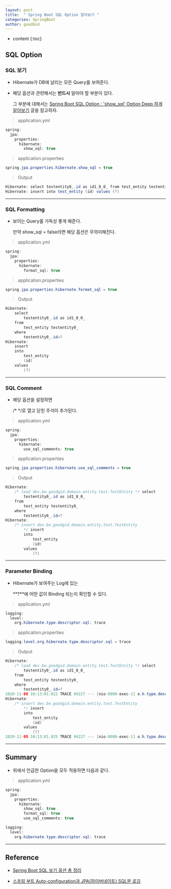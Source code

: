 ```yaml
---
layout: post
title:  " Spring Boot SQL Option 알아보기 "
categories: SpringBoot
author: goodGid
---
```

* content
{:toc}

## SQL Option

### SQL 보기

* Hibernate가 DB에 날리는 모든 Query를 보여준다.

* 해당 옵션과 관련해서는 **반드시** 알아야 할 부분이 있다.

  그 부분에 대해서는 [Spring Boot SQL Option : 'show_sql' Option Deep 하게 알아보기]({{site.url}}/Spring-Boot-SQL-Option-Show-SQL) 글을 참고하자.

> application.yml

``` java
spring:
  jpa:
    properties:
      hibernate:
        show_sql: true
```

> application.properties

```java
spring.jpa.properties.hibernate.show_sql = true
```

> Output

``` java
Hibernate: select testentity0_.id as id1_8_0_ from test_entity testentity0_ where testentity0_.id=?
Hibernate: insert into test_entity (id) values (?)
```



---

### SQL Formatting

* 보이는 Query를 가독성 좋게 해준다.

  만약 show_sql = false라면 해당 옵션은 무의미해진다.

> application.yml

``` java
spring:
  jpa:
    properties:
      hibernate:
        format_sql: true
```

> application.properties

```java
spring.jpa.properties.hibernate.format_sql = true
```

> Output

``` java
Hibernate: 
    select
        testentity0_.id as id1_8_0_ 
    from
        test_entity testentity0_ 
    where
        testentity0_.id=?
Hibernate: 
    insert 
    into
        test_entity
        (id) 
    values
        (?)
```

---


### SQL Comment

* 해당 옵션을 설정하면 
  
  /* */로 열고 닫힌 주석이 추가된다.

> application.yml

``` java
spring:
  jpa:
    properties:
      hibernate:
        use_sql_comments: true
```

> application.properties

```java
spring.jpa.properties.hibernate.use_sql_comments = true
```

> Output

``` java
Hibernate: 
    /* load dev.be.goodgid.domain.entity.test.TestEntity */ select
        testentity0_.id as id1_8_0_ 
    from
        test_entity testentity0_ 
    where
        testentity0_.id=?
Hibernate: 
    /* insert dev.be.goodgid.domain.entity.test.TestEntity
        */ insert 
        into
            test_entity
            (id) 
        values
            (?)
```

---

### Parameter Binding

* Hibernate가 보여주는 Log에 있는 

  **?**에 어떤 값이 Binding 되는지 확인할 수 있다.

> application.yml

``` java
logging:
  level:
    org.hibernate.type.descriptor.sql: trace
```

> application.properties

```java
logging.level.org.hibernate.type.descriptor.sql = trace
```

> Output

``` java
Hibernate: 
    /* load dev.be.goodgid.domain.entity.test.TestEntity */ select
        testentity0_.id as id1_8_0_ 
    from
        test_entity testentity0_ 
    where
        testentity0_.id=?
2020-11-08 10:13:01.022 TRACE 94227 --- [nio-8080-exec-1] o.h.type.descriptor.sql.BasicBinder      : binding parameter [1] as [VARCHAR] - [AAAAA]
Hibernate: 
    /* insert dev.be.goodgid.domain.entity.test.TestEntity
        */ insert 
        into
            test_entity
            (id) 
        values
            (?)
2020-11-08 10:13:01.025 TRACE 94227 --- [nio-8080-exec-1] o.h.type.descriptor.sql.BasicBinder      : binding parameter [1] as [VARCHAR] - [AAAAA]
```


---

## Summary

* 위에서 언급한 Option을 모두 적용하면 다음과 같다.

> application.yml

``` java
spring:
  jpa:
    properties:
      hibernate:
        show_sql: true
        format_sql: true
        use_sql_comments: true

logging:
  level:
    org.hibernate.type.descriptor.sql: trace
```

---

## Reference

* [Spring Boot SQL 보기 옵션 총 정리](https://lannstark.tistory.com/14)

* [스프링 부트 Auto-configuration과 JPA(하이버네이트) SQL문 로깅](https://www.popit.kr/%EC%8A%A4%ED%94%84%EB%A7%81-%EB%B6%80%ED%8A%B8-auto-configuration%EA%B3%BC-jpa%ED%95%98%EC%9D%B4%EB%B2%84%EB%84%A4%EC%9D%B4%ED%8A%B8-sql%EB%AC%B8-%EB%A1%9C%EA%B9%85/)